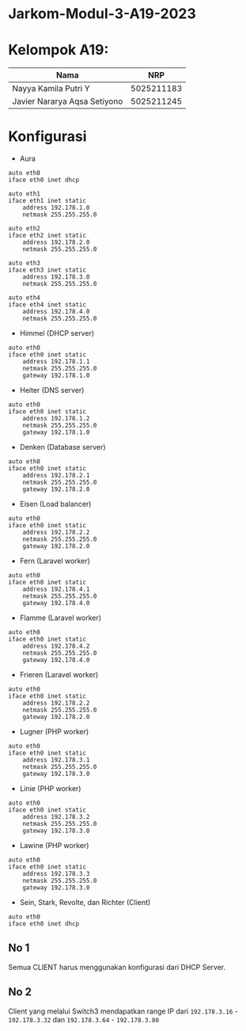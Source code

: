 # Jarkom-Modul-3-A19-2023

# Kelompok A19:
| Nama | NRP |
| ---------------------- | ---------- |
| Nayya Kamila Putri Y | 5025211183 |
| Javier Nararya Aqsa Setiyono | 5025211245 |

# Konfigurasi
- Aura
```
auto eth0
iface eth0 inet dhcp

auto eth1
iface eth1 inet static
	address 192.178.1.0
	netmask 255.255.255.0

auto eth2
iface eth2 inet static
	address 192.178.2.0
	netmask 255.255.255.0

auto eth3
iface eth3 inet static
	address 192.178.3.0
	netmask 255.255.255.0

auto eth4
iface eth4 inet static
	address 192.178.4.0
	netmask 255.255.255.0
```

- Himmel (DHCP server)
```
auto eth0
iface eth0 inet static
	address 192.178.1.1
	netmask 255.255.255.0
	gateway 192.178.1.0
```

- Heiter (DNS server)
```
auto eth0
iface eth0 inet static
	address 192.178.1.2
	netmask 255.255.255.0
	gateway 192.178.1.0
```

- Denken (Database server)
```
auto eth0
iface eth0 inet static
	address 192.178.2.1
	netmask 255.255.255.0
	gateway 192.178.2.0
```

- Eisen (Load balancer)
```
auto eth0
iface eth0 inet static
	address 192.178.2.2
	netmask 255.255.255.0
	gateway 192.178.2.0
```

- Fern (Laravel worker)
```
auto eth0
iface eth0 inet static
	address 192.178.4.1
	netmask 255.255.255.0
	gateway 192.178.4.0
```

- Flamme (Laravel worker)
```
auto eth0
iface eth0 inet static
	address 192.178.4.2
	netmask 255.255.255.0
	gateway 192.178.4.0
```

- Frieren (Laravel worker)
```
auto eth0
iface eth0 inet static
	address 192.178.2.2
	netmask 255.255.255.0
	gateway 192.178.2.0
```

- Lugner (PHP worker)
```
auto eth0
iface eth0 inet static
	address 192.178.3.1
	netmask 255.255.255.0
	gateway 192.178.3.0
```

- Linie (PHP worker)
```
auto eth0
iface eth0 inet static
	address 192.178.3.2
	netmask 255.255.255.0
	gateway 192.178.3.0
```

- Lawine (PHP worker)
```
auto eth0
iface eth0 inet static
	address 192.178.3.3
	netmask 255.255.255.0
	gateway 192.178.3.0
```

- Sein, Stark, Revolte, dan Richter (Client)
```
auto eth0
iface eth0 inet dhcp
```

## No 1
Semua CLIENT harus menggunakan konfigurasi dari DHCP Server.

## No 2
Client yang melalui Switch3 mendapatkan range IP dari `192.178.3.16` - `192.178.3.32` dan `192.178.3.64` - `192.178.3.80`
